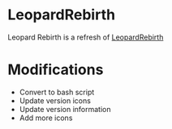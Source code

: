 # LeopardRebirth
Leopard Rebirth is a refresh of [LeopardRebirth](http://leopardrebirth.net/)

# Modifications
- Convert to bash script
- Update version icons
- Update version information
- Add more icons

